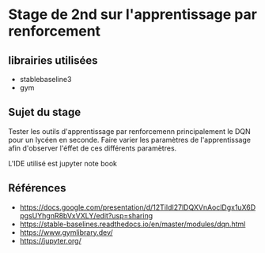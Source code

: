 # Stage de 2nd sur l'apprentissage par renforcement 

## librairies utilisées 

- stablebaseline3
- gym


## Sujet du stage

Tester les outils d'apprentissage par renforcemenn principalement le DQN pour un lycéen en seconde. 
Faire varier les paramètres de l'apprentissage afin d'observer l'éffet de ces différents paramètres. 

L'IDE utilisé est jupyter note book

## Références 

- https://docs.google.com/presentation/d/12TildI27lDQXVnAoclDgx1uX6DpgsUYhgnR8bVxVXLY/edit?usp=sharing
- https://stable-baselines.readthedocs.io/en/master/modules/dqn.html
- https://www.gymlibrary.dev/
- https://jupyter.org/


